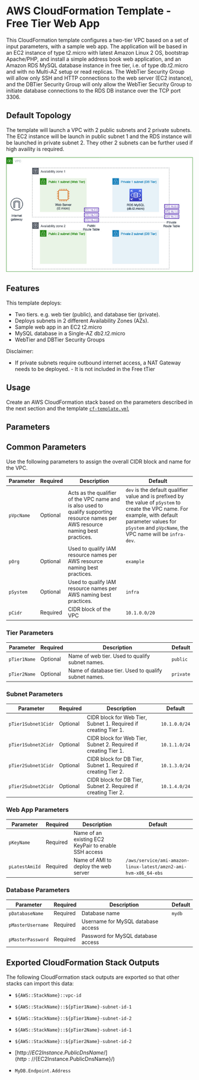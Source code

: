 # AWS CloudFormation Template - Free Tier Web App

This CloudFormation template configures a two-tier VPC based on a set of input parameters, with a sample web app. The application will be based in an EC2 instance of type t2.micro with latest Amazon Linux 2 OS, bootstrap Apache/PHP, and install a simple address book web application, and an Amazon RDS MySQL database instance in free tier, i.e. of type db.t2.micro and with no Multi-AZ setup or read replicas. The WebTier Security Group will allow only SSH and HTTP connections to the web server (EC2 instance), and the DBTier Security Group will only allow the WebTier Security Group to initiate database connections to the RDS DB instance over the TCP port 3306.

## Default Topology

The template will launch a VPC with 2 public subnets and 2 private subnets. The EC2 instance will be launch in public subnet 1 and the RDS instance will be launched in private subnet 2. They other 2 subnets can be further used if high availity is required.

![VPC](2-tier.jpg)

## Features

This template deploys:

* Two tiers. e.g. web tier (public), and database tier (private).
* Deploys subnets in 2 different Availability Zones (AZs). 
* Sample web app in an EC2 t2.micro
* MySQL database in a Single-AZ db2.t2.micro
* WebTier and DBTier Security Groups 

Disclaimer:

* If private subnets require outbound internet access, a NAT Gateway needs to be deployed. - It is not included in the Free tTier


## Usage

Create an AWS CloudFormation stack based on the parameters described in the next section and the template [`cf-template.yml`](cf-template.yml)

## Parameters

## Common Parameters

Use the following parameters to assign the overall CIDR block and name for the VPC.

|Parameter|Required|Description|Default|
|---------|--------|-----------|-------|
|`pVpcName`|Optional|Acts as the qualifier of the VPC name and is also used to qualify supporting resource names per AWS resource naming best practices.|`dev` is the default qualifier value and is prefixed by the value of `pSystem` to create the VPC name. For example, with default parameter values for `pSystem` and `pVpcName`, the VPC name will be `infra-dev`.|
|`pOrg`|Optional|Used to qualify IAM resource names per AWS resource naming best practices.|`example`|
|`pSystem`|Optional|Used to qualify IAM resource names per AWS naming best practices.|`infra`|
|`pCidr`|Required|CIDR block of the VPC|`10.1.0.0/20`|

### Tier Parameters

|Parameter|Required|Description|Default|
|---------|--------|-----------|-------|
|`pTier1Name`|Optional|Name of web tier. Used to qualify subnet names.|`public`|
|`pTier2Name`|Optional|Name of database tier. Used to qualify subnet names.|`private`|

### Subnet Parameters

|Parameter|Required|Description|Default|
|---------|--------|-----------|-------|
|`pTier1Subnet1Cidr`|Optional|CIDR block for Web Tier, Subnet 1. Required if creating Tier 1.|`10.1.0.0/24`|
|`pTier1Subnet2Cidr`|Optional|CIDR block for Web Tier, Subnet 2. Required if creating Tier 1.|`10.1.1.0/24`|
|`pTier2Subnet1Cidr`|Optional|CIDR block for DB Tier, Subnet 1. Required if creating Tier 2.|`10.1.3.0/24`|
|`pTier2Subnet2Cidr`|Optional|CIDR block for DB Tier, Subnet 2. Required if creating Tier 2.|`10.1.4.0/24`|

### Web App Parameters

|Parameter|Required|Description|Default|
|---------|--------|-----------|-------|
|`pKeyName`|Required|Name of an existing EC2 KeyPair to enable SSH access||
|`pLatestAmiId`|Required|Name of AMI to deploy the web server|`/aws/service/ami-amazon-linux-latest/amzn2-ami-hvm-x86_64-ebs`|

### Database Parameters

|Parameter|Required|Description|Default|
|---------|--------|-----------|-------|
|`pDatabaseName`|Required|Database name|`mydb`|
|`pMasterUsername`|Required|Username for MySQL database access||
|`pMasterPassword`|Required|Password for MySQL database access||

## Exported CloudFormation Stack Outputs

The following CloudFormation stack outputs are exported so that other stacks can import this data:

* `${AWS::StackName}::vpc-id`

* `${AWS::StackName}::${pTier1Name}-subnet-id-1`
* `${AWS::StackName}::${pTier1Name}-subnet-id-2`

* `${AWS::StackName}::${pTier2Name}-subnet-id-1`
* `${AWS::StackName}::${pTier2Name}-subnet-id-2`

* [http://${EC2Instance.PublicDnsName}/](http://${EC2Instance.PublicDnsName}/)
* `MyDB.Endpoint.Address`



